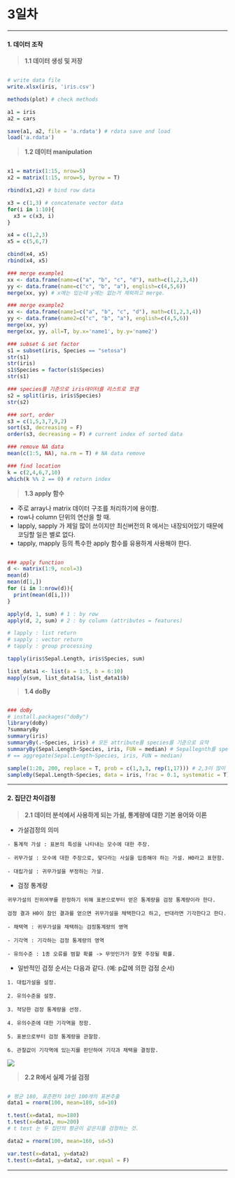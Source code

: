 # 3일차 


-----------------------


#### **1. 데이터 조작**


> **1.1 데이터 생성 및 저장**

```R

# write data file
write.xlsx(iris, 'iris.csv')

methods(plot) # check methods

a1 = iris
a2 = cars

save(a1, a2, file = 'a.rdata') # rdata save and load
load('a.rdata')

```

> **1.2 데이터 manipulation**

```R

x1 = matrix(1:15, nrow=5)
x2 = matrix(1:15, nrow=5, byrow = T)

rbind(x1,x2) # bind row data

x3 = c(1,3) # concatenate vector data
for(i in 1:10){
  x3 = c(x3, i)
}

x4 = c(1,2,3)
x5 = c(5,6,7)

cbind(x4, x5)
rbind(x4, x5)

### merge example1
xx <- data.frame(name=c("a", "b", "c", "d"), math=c(1,2,3,4))
yy <- data.frame(name=c("c", "b", "a"), english=c(4,5,6))
merge(xx, yy) # x에는 있는데 y에는 없는거 제외하고 merge.

### merge example2
xx <- data.frame(name1=c("a", "b", "c", "d"), math=c(1,2,3,4))
yy <- data.frame(name2=c("c", "b", "a"), english=c(4,5,6))
merge(xx, yy)
merge(xx, yy, all=T, by.x='name1', by.y='name2')

### subset & set factor
s1 = subset(iris, Species == "setosa")
str(s1)
str(iris)
s1$Species = factor(s1$Species)
str(s1)

### species를 기준으로 iris데이터를 리스트로 쪼갬
s2 = split(iris, iris$Species)
str(s2)

### sort, order
s3 = c(1,5,3,7,9,2)
sort(s3, decreasing = F)
order(s3, decreasing = F) # current index of sorted data

### remove NA data
mean(c(1:5, NA), na.rm = T) # NA data remove

### find location
k = c(2,4,6,7,10)
which(k %% 2 == 0) # return index

```

> **1.3 apply 함수**

- 주로 array나 matrix 데이터 구조를 처리하기에 용이함.
- row나 column 단위의 연산을 할 때.
- lapply, sapply 가 제일 많이 쓰이지만 최신버전의 R 에서는 내장되어있기 때문에 코딩할 일은 별로 없다.
- tapply, mapply 등의 특수한 apply 함수를 유용하게 사용해야 한다.

```R

### apply function
d <- matrix(1:9, ncol=3)
mean(d)
mean(d[1,])
for (i in 1:nrow(d)){
  print(mean(d[i,]))
}

apply(d, 1, sum) # 1 : by row
apply(d, 2, sum) # 2 : by column (attributes = features)

# lapply : list return
# sapply : vector return
# tapply : group processing

tapply(iris$Sepal.Length, iris$Species, sum)

list_data1 <- list(a = 1:5, b = 6:10)
mapply(sum, list_data1$a, list_data1$b)

```

> **1.4 doBy**


```R

### doBy
# install.packages("doBy")
library(doBy)
?summaryBy
summary(iris)
summaryBy(.~Species, iris) # 모든 attribute를 species를 기준으로 요약
summaryBy(Sepal.Length~Species, iris, FUN = median) # Sepallegnth를 species 기준으로 요약, median func로.
# == aggregate(Sepal.Length~Species, iris, FUN = median)

sample(1:20, 200, replace = T, prob = c(1,3,3, rep(1,17))) # 2,3이 많이 뽑힌다.
sampleBy(Sepal.Length~Species, data = iris, frac = 0.1, systematic = T) # 종 별로 10%씩 샘플링

```

-----------------------


#### **2. 집단간 차이검정**

> **2.1 데이터 분석에서 사용하게 되는 가설, 통계량에 대한 기본 용어와 이론**

- 가설검정의 의미 

```
- 통계적 가설 : 표본의 특성을 나타내는 모수에 대한 주장.

- 귀무가설 : 모수에 대한 주장으로, 맞다라는 사실을 입증해야 하는 가설. H0라고 표현함.

- 대립가설 : 귀무가설을 부정하는 가설.
```

- 검정 통계량

```
귀무가설의 진위여부를 판정하기 위해 표본으로부터 얻은 통계량을 검정 통계량이라 한다.

검정 결과 H0이 참인 결과를 얻으면 귀무가설을 채택한다고 하고, 반대라면 기각한다고 한다.

- 채택역 : 귀무가설을 채택하는 검정통계량의 영역

- 기각역 : 기각하는 검정 통계량의 영역

- 유의수준 : 1종 오류를 범할 확률 -> 무엇인가가 잘못 주장될 확률.
```

- 일반적인 검정 순서는 다음과 같다. (예: p값에 의한 검정 순서)

```
1. 대립가설을 설정.

2. 유의수준을 설정.

3. 적당한 검정 통계량을 선정.

4. 유의수준에 대한 기각역을 정함.

5. 표본으로부터 검정 통계량을 관찰함.

6. 관찰값이 기각역에 있는지를 판단하여 기각과 채택을 결정함.
```

![](https://raw.github.com/yoonkt200/lecture-bigpie-datascientist/master/week2-statistics/week2-images/5.png)

> **2.2 R에서 실제 가설 검정**

```R

# 평균 180, 표준편차 10인 100개의 표본추출
data1 = rnorm(100, mean=180, sd=10)

t.test(x=data1, mu=180)
t.test(x=data1, mu=200)
# t test 는 두 집단의 평균이 같은지를 검정하는 것.

data2 = rnorm(100, mean=160, sd=5)

var.test(x=data1, y=data2)
t.test(x=data1, y=data2, var.equal = F)

```

-----------------------
